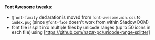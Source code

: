 #### Font Awesome tweaks:
* `@font-family` declaration is moved from `font-awesome.min.css` to `index.pug` (since `@font-face` doesn't work from within Shadow DOM)
* font file is split into multiple files by unicode ranges (up to 50 icons in each file) using [https://github.com/nazar-pc/unicode-range-splitter]
